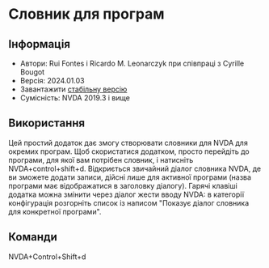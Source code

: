 # Словник для програм

## Інформація
* Автори: Rui Fontes і Ricardo M. Leonarczyk при співпраці з Cyrille Bougot
* Версія: 2024.01.03
* Завантажити [стабільну версію][1]
* Сумісність: NVDA 2019.3 і вище


## Використання
Цей простий додаток дає змогу створювати словники для NVDA для окремих програм.
Щоб скористатися додатком, просто перейдіть до програми, для якої вам потрібен словник, і натисніть NVDA+control+shift+d.
Відкриється звичайний діалог словника NVDA, де ви зможете додати записи, дійсні лише для активної програми (назва програми має відображатися в заголовку діалогу).
Гарячі клавіші додатка можна змінити через діалог жести вводу NVDA: в категорії конфігурація розгорніть список із написом "Показує діалог словника для конкретної програми".


## Команди
NVDA+Control+Shift+d


[1]: https://github.com/ruifontes/applicationDictionary-/releases/download/2024.01.03/applicationDictionary-2024.01.03.nvda-addon
